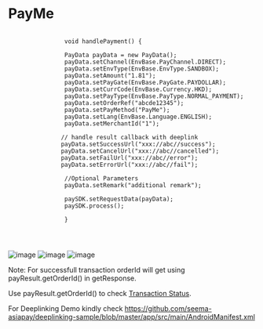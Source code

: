 

# PayMe

```

                void handlePayment() {
                
                PayData payData = new PayData();
                payData.setChannel(EnvBase.PayChannel.DIRECT);
                payData.setEnvType(EnvBase.EnvType.SANDBOX);
                payData.setAmount("1.81");
                payData.setPayGate(EnvBase.PayGate.PAYDOLLAR);
                payData.setCurrCode(EnvBase.Currency.HKD);
                payData.setPayType(EnvBase.PayType.NORMAL_PAYMENT);
                payData.setOrderRef("abcde12345");
                payData.setPayMethod("PayMe");
                payData.setLang(EnvBase.Language.ENGLISH);
                payData.setMerchantId("1");
                
               // handle result callback with deeplink 
               payData.setSuccessUrl("xxx://abc//success");
               payData.setCancelUrl("xxx://abc//cancelled");
               payData.setFailUrl("xxx://abc//error");
               payData.setErrorUrl("xxx://abc//fail");
                
                //Optional Parameters
                payData.setRemark("additional remark");
                
                paySDK.setRequestData(payData);
                paySDK.process();
                
                }


         
```

![image](https://user-images.githubusercontent.com/57220911/104548750-77faca00-5657-11eb-8250-ba3763594cdf.png) ![image](https://user-images.githubusercontent.com/57220911/104548765-82b55f00-5657-11eb-909b-fbbe698051bb.png) ![image](https://user-images.githubusercontent.com/57220911/104548772-86e17c80-5657-11eb-8dba-cebdd7a77643.png)

Note: For successfull transaction orderId will get using payResult.getOrderId() in getResponse.

Use payResult.getOrderId() to check [Transaction Status](https://github.com/asiapay-lib/paysdk-android-demo/blob/master/TRANSQUERY/README.md).

For Deeplinking Demo kindly check  https://github.com/seema-asiapay/deeplinking-sample/blob/master/app/src/main/AndroidManifest.xml

